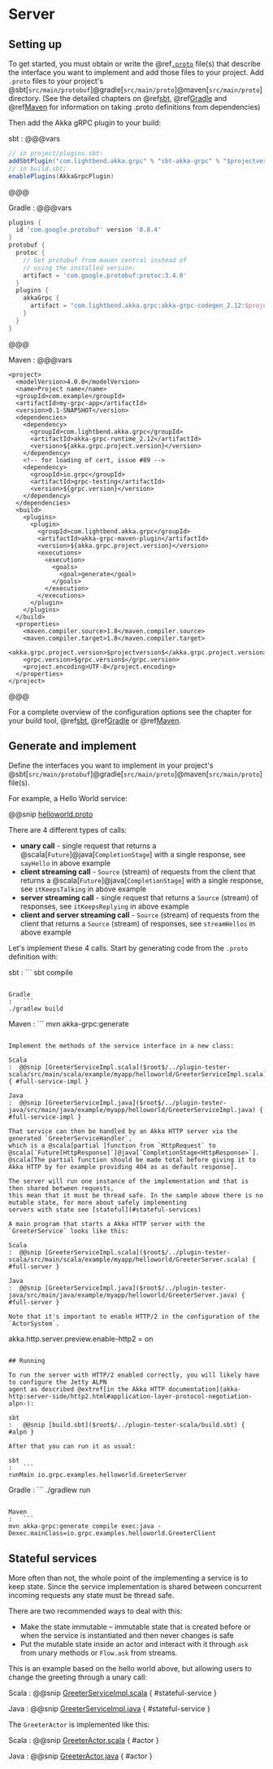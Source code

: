 # Server

## Setting up

To get started, you must obtain or write the @ref[`.proto`](proto.md) file(s) that describe the interface you want to implement and add those files
to your project. Add `.proto` files to your project's @sbt[`src/main/protobuf`]@gradle[`src/main/proto`]@maven[`src/main/proto`] directory.
(See the detailed chapters on @ref[sbt](sbt.md), @ref[Gradle](gradle.md) and @ref[Maven](maven.md) for information on taking .proto definitions from dependencies)

Then add the Akka gRPC plugin to your build:

sbt
:   @@@vars
```scala
// in project/plugins.sbt:
addSbtPlugin("com.lightbend.akka.grpc" % "sbt-akka-grpc" % "$projectversion$")
// in build.sbt:
enablePlugins(AkkaGrpcPlugin)
```
@@@

Gradle
:   @@@vars
```gradle
plugins {
  id 'com.google.protobuf' version '0.8.4'
}
protobuf {
  protoc {
    // Get protobuf from maven central instead of
    // using the installed version:
    artifact = 'com.google.protobuf:protoc:3.4.0'
  }
  plugins {
    akkaGrpc {
      artifact = "com.lightbend.akka.grpc:akka-grpc-codegen_2.12:$projectversion$:-assembly@jar"
    }
  }
}
```
@@@

Maven
:   @@@vars
```
<project>
  <modelVersion>4.0.0</modelVersion>
  <name>Project name</name>
  <groupId>com.example</groupId>
  <artifactId>my-grpc-app</artifactId>
  <version>0.1-SNAPSHOT</version>
  <dependencies>
    <dependency>
      <groupId>com.lightbend.akka.grpc</groupId>
      <artifactId>akka-grpc-runtime_2.12</artifactId>
      <version>${akka.grpc.project.version}</version>
    </dependency>
    <!-- for loading of cert, issue #89 -->
    <dependency>
      <groupId>io.grpc</groupId>
      <artifactId>grpc-testing</artifactId>
      <version>${grpc.version}</version>
    </dependency>
  </dependencies>
  <build>
    <plugins>
      <plugin>
        <groupId>com.lightbend.akka.grpc</groupId>
        <artifactId>akka-grpc-maven-plugin</artifactId>
        <version>${akka.grpc.project.version}</version>
        <executions>
          <execution>
            <goals>
              <goal>generate</goal>
            </goals>
          </execution>
        </executions>
      </plugin>
    </plugins>
  </build>
  <properties>
    <maven.compiler.source>1.8</maven.compiler.source>
    <maven.compiler.target>1.8</maven.compiler.target>
    <akka.grpc.project.version>$projectversion$</akka.grpc.project.version>
    <grpc.version>$grpc.version$</grpc.version>
    <project.encoding>UTF-8</project.encoding>
  </properties>
</project>
```
@@@

For a complete overview of the configuration options see the chapter for your build tool, @ref[sbt](sbt.md), @ref[Gradle](gradle.md) or @ref[Maven](maven.md).

## Generate and implement

Define the interfaces you want to implement in your project's
@sbt[`src/main/protobuf`]@gradle[`src/main/proto`]@maven[`src/main/proto`]  file(s).

For example, a Hello World service:

@@snip [helloworld.proto]($root$/../plugin-tester-scala/src/main/protobuf/helloworld.proto)

There are 4 different types of calls:

* **unary call** - single request that returns a @scala[`Future`]@java[`CompletionStage`] with a single response,
  see `sayHello` in above example
* **client streaming call** - `Source` (stream) of requests from the client that returns a
  @scala[`Future`]@java[`CompletionStage`] with a single response,
  see `itKeepsTalking` in above example
* **server streaming call** - single request that returns a `Source` (stream) of responses,
  see `itKeepsReplying` in above example
* **client and server streaming call** - `Source` (stream) of requests from the client that returns a
  `Source` (stream) of responses,
  see `streamHellos` in above example

Let's implement these 4 calls. Start by generating code from the `.proto` definition with:

sbt
:   ```
sbt compile
```

Gradle
:   ```
./gradlew build
```

Maven
:   ```
mvn akka-grpc:generate
```

Implement the methods of the service interface in a new class:

Scala
:  @@snip [GreeterServiceImpl.scala]($root$/../plugin-tester-scala/src/main/scala/example/myapp/helloworld/GreeterServiceImpl.scala) { #full-service-impl }

Java
:  @@snip [GreeterServiceImpl.java]($root$/../plugin-tester-java/src/main/java/example/myapp/helloworld/GreeterServiceImpl.java) { #full-service-impl }

That service can then be handled by an Akka HTTP server via the generated `GreeterServiceHandler`,
which is a @scala[partial ]function from `HttpRequest` to @scala[`Future[HttpResponse]`]@java[`CompletionStage<HttpResponse>`].
@scala[The partial function should be made total before giving it to Akka HTTP by for example providing 404 as as default response].

The server will run one instance of the implementation and that is then shared between requests,
this mean that it must be thread safe. In the sample above there is no mutable state, for more about safely implementing
servers with state see [stateful](#stateful-services)

A main program that starts a Akka HTTP server with the `GreeterService` looks like this:

Scala
:  @@snip [GreeterServiceImpl.scala]($root$/../plugin-tester-scala/src/main/scala/example/myapp/helloworld/GreeterServer.scala) { #full-server }

Java
:  @@snip [GreeterServiceImpl.java]($root$/../plugin-tester-java/src/main/java/example/myapp/helloworld/GreeterServer.java) { #full-server }

Note that it's important to enable HTTP/2 in the configuration of the `ActorSystem`.

```
akka.http.server.preview.enable-http2 = on
```

## Running

To run the server with HTTP/2 enabled correctly, you will likely have to configure the Jetty ALPN
agent as described @extref[in the Akka HTTP documentation](akka-http:server-side/http2.html#application-layer-protocol-negotiation-alpn-):

sbt
:   @@snip [build.sbt]($root$/../plugin-tester-scala/build.sbt) { #alpn }

After that you can run it as usual:

sbt
:   ```
runMain io.grpc.examples.helloworld.GreeterServer
```

Gradle
:   ```
./gradlew run
```

Maven
:   ```
mvn akka-grpc:generate compile exec:java -Dexec.mainClass=io.grpc.examples.helloworld.GreeterClient
```


## Stateful services

More often than not, the whole point of the implementing a service is to keep state. Since the service implementation
is shared between concurrent incoming requests any state must be thread safe.

There are two recommended ways to deal with this:

 * Make the state immutable – immutable state that is created before or when the service is instantiated and then never changes is safe
 * Put the mutable state inside an actor and interact with it through `ask` from unary methods or `Flow.ask` from streams.

This is an example based on the hello world above, but allowing users to change the greeting through a unary call:

Scala
:  @@snip [GreeterServiceImpl.scala]($root$/../plugin-tester-scala/src/main/scala/example/myapp/statefulhelloworld/GreeterServiceImpl.scala) { #stateful-service }

Java
:  @@snip [GreeterServiceImpl.java]($root$/../plugin-tester-java/src/main/java/example/myapp/statefulhelloworld/GreeterServiceImpl.java) { #stateful-service }

The `GreeterActor` is implemented like this:

Scala
:  @@snip [GreeterActor.scala]($root$/../plugin-tester-scala/src/main/scala/example/myapp/statefulhelloworld/GreeterActor.scala) { #actor }

Java
:  @@snip [GreeterActor.java]($root$/../plugin-tester-java/src/main/java/example/myapp/statefulhelloworld/GreeterActor.java) { #actor }

